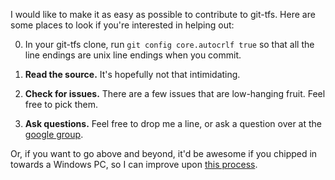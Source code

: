 I would like to make it as easy as possible to contribute to git-tfs. Here are some places to look if you're interested in helping out:

0. In your git-tfs clone, run `git config core.autocrlf true` so that all the line endings are unix line endings when you commit.

1. **Read the source.** It's hopefully not that intimidating.

2. **Check for issues.** There are a few issues that are low-hanging fruit. Feel free to pick them.

3. **Ask questions.** Feel free to drop me a line, or ask a question over at the [google group](http://groups.google.com/group/git-tfs-dev/).

Or, if you want to go above and beyond, it'd be awesome if you chipped in towards a Windows PC, so I can improve upon [this process](http://www.websequencediagrams.com/?lz=TWF0dCBvbiBhIG1hYy0-Z2l0LXRmcyBvbiBnaXRodWI6IFB1c2gKAAcRLT5KZW5raW4AJgVXaW5kb3dzOiBOZXcgY29tbWl0IQoADhIAHhZCdWlsZAAZFQCBDw06IEZBSUwhCg&s=napkin).
